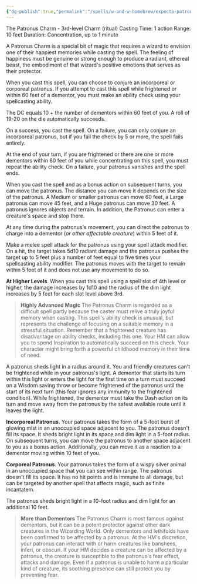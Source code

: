 ```yaml
---
{"dg-publish":true,"permalink":"/spells/w-and-w-homebrew/expecto-patronum/"}
---
```


The Patronus Charm - 3rd-level Charm (ritual)
Casting Time: 1 action
Range: 10 feet
Duration: Concentration, up to 1 minute

A Patronus Charm is a special bit of magic that requires a wizard to envision one of their happiest memories while casting the spell. The feeling of happiness must be genuine or strong enough to produce a radiant, ethereal beast, the embodiment of that wizard's positive emotions that serves as their protector.

When you cast this spell, you can choose to conjure an incorporeal or corporeal patronus. If you attempt to cast this spell while frightened or within 60 feet of a dementor, you must make an ability check using your spellcasting ability.

The DC equals 10 + the number of dementors within 60 feet of you. A roll of 19-20 on the die automatically succeeds.

On a success, you cast the spell. On a failure, you can only conjure an incorporeal patronus, but if you fail the check by 5 or more, the spell fails entirely.

At the end of your turn, if you are frightened or there are one or more dementors within 60 feet of you while concentrating on this spell, you must repeat the ability check. On a failure, your patronus vanishes and the spell ends.

When you cast the spell and as a bonus action on subsequent turns, you can move the patronus. The distance you can move it depends on the size of the patronus. A Medium or smaller patronus can move 60 feet, a Large patronus can move 45 feet, and a Huge patronus can move 30 feet. A patronus ignores objects and terrain. In addition, the Patronus can enter a creature's space and stop there.

At any time during the patronus's movement, you can direct the patronus to charge into a dementor (*or other affectable creature*) within 5 feet of it.

Make a melee spell attack for the patronus using your spell attack modifier. On a hit, the target takes 5d10 radiant damage and the patronus pushes the target up to 5 feet plus a number of feet equal to five times your spellcasting ability modifier. The patronus moves with the target to remain within 5 feet of it and does not use any movement to do so.

**At Higher Levels**. When you cast this spell using a spell slot of 4th level or higher, the damage increases by 1d10 and the radius of the dim light increases by 5 feet for each slot level above 3rd.

> **Highly Advanced Magic**
> The Patronus Charm is regarded as a difficult spell partly because the caster must relive a truly joyful memory when casting. This spell's ability check is unusual, but represents the challenge of focusing on a suitable memory in a stressful situation.
> Remember that a frightened creature has disadvantage on ability checks, including this one.
> Your HM can allow you to spend Inspiration to automatically succeed on this check. 
> Your character might bring forth a powerful childhood memory in their time of need.

A patronus sheds light in a radius around it. You and friendly creatures can't be frightened while in your patronus's light. A dementor that starts its turn within this light or enters the light for the first time on a turn must succeed on a Wisdom saving throw or become frightened of the patronus until the start of its next turn (this fear ignores any immunity to the frightened condition). While frightened, the dementor must take the Dash action on its turn and move away from the patronus by the safest available route until it leaves the light.

**Incorporeal Patronus**. 
Your patronus takes the form of a 5-foot burst of glowing mist in an unoccupied space adjacent to you. The patronus doesn't fill its space. It sheds bright light in its space and dim light in a 5-foot radius. On subsequent turns, you can move the patronus to another space adjacent to you as a bonus action. Additionally, you can move it as a reaction to a dementor moving within 10 feet of you.

**Corporeal Patronus**. 
Your patronus takes the form of a wispy silver animal in an unoccupied space that you can see within range. The patronus doesn't fill its space. It has no hit points and is immune to all damage, but can be targeted by another spell that affects magic, such as finite incantatem.

The patronus sheds bright light in a 10-foot radius and dim light for an additional 10 feet.

>**More than Dementors**
>The Patronus Charm is most famous against dementors, but it can be a potent protector against other dark creatures in the Wizarding World.
>Only dementors and lethifolds have been confirmed to be affected by a patronus. At the HM's discretion, your patronus can interact with or harm creatures like banshees, inferi, or obscuri. If your HM decides a creature can be affected by a patronus, the creature is susceptible to the patronus's fear effect, attacks and damage.
>Even if a patronus is unable to harm a particular kind of creature, its soothing presence can still protect you by preventing fear.